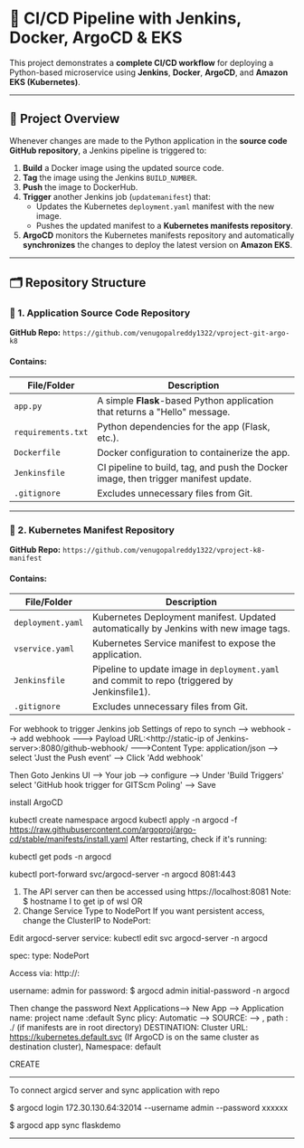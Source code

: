 # 🚀 CI/CD Pipeline with Jenkins, Docker, ArgoCD & EKS

This project demonstrates a **complete CI/CD workflow** for deploying a Python-based microservice using **Jenkins**, **Docker**, **ArgoCD**, and **Amazon EKS (Kubernetes)**.  

---
## 📌 Project Overview

Whenever changes are made to the Python application in the **source code GitHub repository**, a Jenkins pipeline is triggered to:

1. **Build** a Docker image using the updated source code.
2. **Tag** the image using the Jenkins `BUILD_NUMBER`.
3. **Push** the image to DockerHub.
4. **Trigger** another Jenkins job (`updatemanifest`) that:
   - Updates the Kubernetes `deployment.yaml` manifest with the new image.
   - Pushes the updated manifest to a **Kubernetes manifests repository**.
5. **ArgoCD** monitors the Kubernetes manifests repository and automatically **synchronizes** the changes to deploy the latest version on **Amazon EKS**.

---
## 🗂️ Repository Structure

### 🔹 1. Application Source Code Repository  
**GitHub Repo:** `https://github.com/venugopalreddy1322/vproject-git-argo-k8`
#### Contains:
| File/Folder      | Description |
|------------------|-------------|
| `app.py`         | A simple **Flask**-based Python application that returns a "Hello" message. |
| `requirements.txt` | Python dependencies for the app (Flask, etc.). |
| `Dockerfile`     | Docker configuration to containerize the app. |
| `Jenkinsfile`    | CI pipeline to build, tag, and push the Docker image, then trigger manifest update. |
| `.gitignore`     | Excludes unnecessary files from Git. |

---
### 🔹 2. Kubernetes Manifest Repository  
**GitHub Repo:** `https://github.com/venugopalreddy1322/vproject-k8-manifest`

#### Contains:
| File/Folder      | Description |
|------------------|-------------|
| `deployment.yaml`| Kubernetes Deployment manifest. Updated automatically by Jenkins with new image tags. |
| `vservice.yaml`  | Kubernetes Service manifest to expose the application. |
| `Jenkinsfile`    | Pipeline to update image in `deployment.yaml` and commit to repo (triggered by Jenkinsfile1). |
| `.gitignore`     | Excludes unnecessary files from Git. |


For webhook to trigger Jenkins job
Settings of repo to synch --> webhook --> add webhook ---> Payload URL:<http://static-ip of Jenkins-server>:8080/github-webhook/  --->Content Type: application/json --> select 'Just the Push event' --> Click 'Add webhook'

Then Goto Jenkins UI --> Your job --> configure --> Under 'Build Triggers' select 'GitHub hook trigger for GITScm Poling' --> Save


install ArgoCD

kubectl create namespace argocd
kubectl apply -n argocd -f https://raw.githubusercontent.com/argoproj/argo-cd/stable/manifests/install.yaml
After restarting, check if it's running:

kubectl get pods -n argocd

kubectl port-forward svc/argocd-server -n argocd 8081:443

1. The API server can then be accessed using https://localhost:8081
Note: $ hostname I to get ip of wsl
OR
2. Change Service Type to NodePort
If you want persistent access, change the ClusterIP to NodePort:

Edit argocd-server service:
kubectl edit svc argocd-server -n argocd

spec:
  type: NodePort

Access via:
http://<WSL-IP>:<NodePort>

username: admin
for password: 
$ argocd admin initial-password -n argocd

Then change the password
Next 
Applications--> New App --> Application name: <name of appl> project name :default Sync plicy: Automatic --> SOURCE: --> <Git repo url> , path : ./ (if manifests are in root directory)
DESTINATION:
Cluster URL: https://kubernetes.default.svc (If ArgoCD is on the same cluster as destination cluster), Namespace: default

CREATE

-----------------------------

To connect argicd server and sync application with repo
  
  $  argocd login 172.30.130.64:32014 --username admin --password xxxxxx

  $  argocd app sync flaskdemo

---

